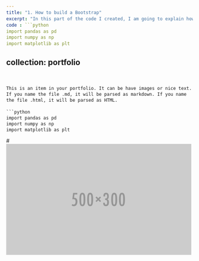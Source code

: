 ```yaml
---
title: "1. How to build a Bootstrap"
excerpt: "In this part of the code I created, I am going to explain how the bootstrap method is useful to make estimations on Standar Errors and more. For futher information visit this link I leaved,"
code : ```python
import pandas as pd
import numpy as np
import matplotlib as plt
```
collection: portfolio
---
```


This is an item in your portfolio. It can be have images or nice text. If you name the file .md, it will be parsed as markdown. If you name the file .html, it will be parsed as HTML. 

```python
import pandas as pd
import numpy as np
import matplotlib as plt
```
#<br/><img src='/images/500x300.png'>
